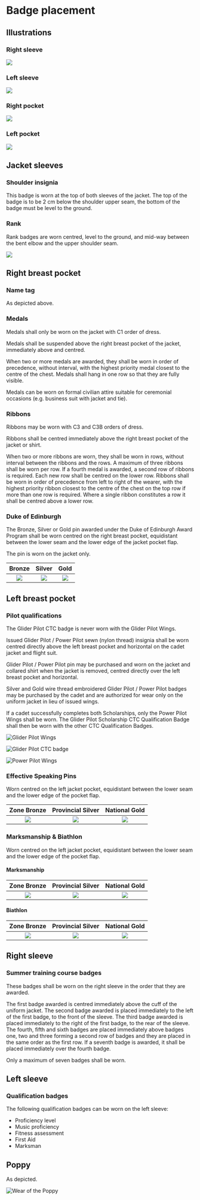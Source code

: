 # Badge placement

## **Illustrations**

### **Right sleeve**

![](https://lh3.googleusercontent.com/ca_pUajtm4hu54TlMB1nyYiBsF5DCKukMJbN13vUEP8vtNNdg9odFcxfXFVduA-HwFpI1jHV5RYZZ5AOoFol9hencGv3CGpQV7OT62QiMDrhSKSb1GGlYyjdm-8UUBKPMVgcR4hV)

### **Left sleeve**

![](https://lh4.googleusercontent.com/td8ZcT4gykqzFVZPbnGpStvaXhyLuOcN4C1nOdYZfbXX0WjK2z-_Cm6zWGOUWmfYhi-vgDdP7N-ab1woqQN8QqI5kWRVfSciWsjNwQBxsuUuMHLzqIDRfJC_KgyLhmsVYZm5eV9w)

### **Right pocket**

![](https://lh3.googleusercontent.com/tKeHWawIqj9kh1Qr2ppVtiP5oW-i64uHL6d-vjnEDBD7pLym7hdWE9TU4S-8KgzJMlG7WMaGmNu5Dj7aPQl77w-__FS89dp6CFk1HakcsTKM1uVMpJpt8BZszg8fqajYDeMOOS2v)

### **Left pocket**

![](https://lh4.googleusercontent.com/s-1Nyc2TN01XYH7O0091XAqZjm3Y5QxABc4WCBsI45muQRiDxxFKzVprGDceMfBgv_okTn9D4Mgi2O0f_AsEje5ejdkWKQdCdE0PBHwtKGBIDXJ2HIljTipYoEd_tO12Tp1yVAlB)

## Jacket sleeves

### Shoulder insignia

This badge is worn at the top of both sleeves of the jacket. The top of the badge is to be 2 cm below the shoulder upper seam, the bottom of the badge must be level to the ground.

### Rank

Rank badges are worn centred, level to the ground, and mid-way between the bent elbow and the upper shoulder seam.

![](https://lh3.googleusercontent.com/P7FXwU0-zybxPoZxgk4l4uZKK5HEzRpwdgTOTDAU-SDk1DyzzySqwF-y5BvGRwWwtHozDU16Ly2ei0mkfYMIXZ1btIR7AQ3CSNe49HzeXc6pSqyrpUy8-k_8pAwo1_GewXuMT53b)

## Right breast pocket

### Name tag

As depicted above.

### Medals

Medals shall only be worn on the jacket with C1 order of dress.

Medals shall be suspended above the right breast pocket of the jacket, immediately above and centred.

When two or more medals are awarded, they shall be worn in order of precedence, without interval, with the highest priority medal closest to the centre of the chest. Medals shall hang in one row so that they are fully visible.

Medals can be worn on formal civilian attire suitable for ceremonial occasions \(e.g. business suit with jacket and tie\).

### Ribbons

Ribbons may be worn with C3 and C3B orders of dress.

Ribbons shall be centred immediately above the right breast pocket of the jacket or shirt.

When two or more ribbons are worn, they shall be worn in rows, without interval between the ribbons and the rows. A maximum of three ribbons shall be worn per row. If a fourth medal is awarded, a second row of ribbons is required. Each new row shall be centred on the lower row. Ribbons shall be worn in order of precedence from left to right of the wearer, with the highest priority ribbon closest to the centre of the chest on the top row if more than one row is required. Where a single ribbon constitutes a row it shall be centred above a lower row.

### Duke of Edinburgh

The Bronze, Silver or Gold pin awarded under the Duke of Edinburgh Award Program shall be worn centred on the right breast pocket, equidistant between the lower seam and the lower edge of the jacket pocket flap.

The pin is worn on the jacket only.

| Bronze | Silver | Gold |
| :---: | :---: | :---: |
| ![](https://lh4.googleusercontent.com/xjfDlykUFWWzIjWFjR0MWcmc2RPPNki1UGCkAKHYQA7Z-J43asn882Ovdz-QL8AyqMYbwiRjMEG8wSIZwtlU_j0h8EnZ1kkhIHOQEaRhgoT11m_sZ2WxWptvJ0dX7hUSts1BqVV9) | ![](https://lh4.googleusercontent.com/AxVzoODZNpHsz8Ii6YrIrlRhVdyESAcf6-tDgYR4avCyYFmObmjvkEfyA8J6IHKlBtlxw0gfrKEp4mS-puBlg81mMLXlX0G_Zpvh_JL_MJj4vlQJpJuIaZWlgXN7QNZexKP8yQRr) | ![](https://lh5.googleusercontent.com/KM3ehBiG0QKnGCp1B7M3-zqfIGE3vuzz5bLZr33d374JgrFOREDZQA1AibyaPISA7DU2E0nyki1S36QDWiSw_QLhJwDimHvf5WFlADUZ-pZk9tg2Htzn-agN-GUMb22Yv4NCHI6u) |

## Left breast pocket

### Pilot qualifications

The Glider Pilot CTC badge is never worn with the Glider Pilot Wings.

Issued Glider Pilot / Power Pilot sewn \(nylon thread\) insignia shall be worn centred directly above the left breast pocket and horizontal on the cadet jacket and flight suit.

Glider Pilot / Power Pilot pin may be purchased and worn on the jacket and collared shirt when the jacket is removed, centred directly over the left breast pocket and horizontal.

Silver and Gold wire thread embroidered Glider Pilot / Power Pilot badges may be purchased by the cadet and are authorized for wear only on the uniform jacket in lieu of issued wings.

If a cadet successfully completes both Scholarships, only the Power Pilot Wings shall be worn. The Glider Pilot Scholarship CTC Qualification Badge shall then be worn with the other CTC Qualification Badges.

![Glider Pilot Wings](https://lh5.googleusercontent.com/Z_LsaGWPl44anZk0dHeIpb5OQysEO_BdZnl-iKh3AXwZ14shPYFtU8dbGmFbzCcd80Ua5ta_biSwMLRGU9kpbJmNkTil2tu0YorbdN8bJVZUwNJnnIC4U7Go4fqshfkq6xp07V5u)

![Glider Pilot CTC badge](https://lh3.googleusercontent.com/tScyQNgWA3llnoNHSATAyZQUjUbhhXtzPQOC7IHoasCbmzeKeswSSlZDUE0pPliZ1cEAe4UwliRJtY9Ogcb7Zvzm6lnAXRilCWishYc2zGGD3cbjYkJ7ntCGQ1uxmvxnTWUN9qN9)

![Power Pilot Wings](https://lh6.googleusercontent.com/x1_tZ4URRgyBOrf1be7gWziGtclcB2lP8JBf7lZ2HA5VZtBHGRGVicoZa78LrmHs3TmELj1KKaDLUEDxZcz7OSi2YlkbBS_i_3OsxpoIVEnrcxlkxwgiclx6ussjAr-5xFG0_Jvx)

### Effective Speaking Pins

Worn centred on the left jacket pocket, equidistant between the lower seam and the lower edge of the pocket flap.

| Zone Bronze | Provincial Silver | National Gold |
| :---: | :---: | :---: |
| ![](https://lh4.googleusercontent.com/_AoFcza_zmaAOCUqv12skh01Ul0Q5qWqk7i2tfRSeLqUzxx58tqWJ3uUBflUkSSIDjFOSK5dGeY46CDb42wCIWwc89YCAVxvVXNLbNglhFFx9Ahorq_omPYxecZiyUKeAIEk2LOi) | ![](https://lh3.googleusercontent.com/7Pq30yYw5wikfwniNJK_clL1VBk_5DfzGxCCu-W5P1ympP-H152UheVWEI6u2Bg8l5l3x3V52yadbLxzeizN_rxqPLRQc1j6_ua0y8JyvmgnqjjsMXkm6u14LHMW2fNpTFoiVVOp) | ![](https://lh4.googleusercontent.com/H5CdRRZsee-rBuCniu-QdCKU6nugSemZ13zEJZxnrHNfvSESQE3bZRm-GRKotNzd5BvB6A3Y5qnXep7YYIT65sBj8vUCtu9ImZvmjmRIlh4JezZWAMT281gUHJTExBgIzNRCXnwH) |

### Marksmanship & Biathlon

Worn centred on the left jacket pocket, equidistant between the lower seam and the lower edge of the pocket flap.

#### Marksmanship

| Zone Bronze | Provincial Silver | National Gold |
| :---: | :---: | :---: |
| ![](https://lh4.googleusercontent.com/w0ADMEYpbheU6Sd9MH2mAljOSCa-yUisQy9qhfvuKgv02wPsl4T53bTY8gSHwO1PoKTA_XW9_jG3Zhkrx_-ctyR2AHfzX-aIStdBAlexy5eMa9sZ3bIHhL2z3hiEtcCoUgecXw4C) | ![](https://lh4.googleusercontent.com/MrlinwaPSRF9_7HphQ3p24G4YyzM6FolCLPbNYvz1gg3vbCY4-ZY72kr8T9MDyDYQgB3wc_Voig89_5rpPWvmP4EYwtDLHRRU92tdmDA8U1DSD3kCvDmZb_aUEjsgV_Lhc5fp_Jq) | ![](https://lh6.googleusercontent.com/CKDyTVoWW2Pcnu5xgpdeEPr_ODpfS4xHgTuUgqzs5kq4yUXXPEfKGX6G8rC1Dw3LhOVMXmE7dnZmDoE6VsTQp7yQPlYDxc9h02vER8sDP-OPGuimHBJhPJlo6uZTo6Z4d764X7gk) |

#### **Biathlon**

| **Zone Bronze** | **Provincial Silver** | **National Gold** |
| :---: | :---: | :---: |
| ![](https://lh3.googleusercontent.com/yJV3n0jWLf-4du_pBxoQDOi3snLWbn3Yzd2uVtTppIIYNQMYJQSj9i-KcbgqOcdljAOzKF7Ktm_Aulm3TUiHtnPE0pQ6I2BZXWpasg5gz4FB874_PbHZAzd1BTC42Mmpq4yCfiIB) | ![](https://lh5.googleusercontent.com/RFTwMbCoNCGSETbsotS3lZFUagI105CdIDES5Vl17yNCnlsyrIEStMw11tsIcgijOKFTsghWlMl3qlOrSRJlqisxtOn5PMq3LCVAO7auyc_X9pdq0_psR_Hdp36a-XmkmH6IVBHh) | ![](https://lh6.googleusercontent.com/pDMwX5PwO1-Q32ntIqSuRQ3wwm_J7ThVbYwEMWI-2qC1_pIV76-ppEIAuJKw6hpseQKzDvi0Fwf0TQpdTQe_KTGeBs1DatRAM-W_ERKMOSFBjMzU_hFgCIbFgaFLwbgAmBC-eIdn) |

## Right sleeve

### Summer training course badges

These badges shall be worn on the right sleeve in the order that they are awarded.

The first badge awarded is centred immediately above the cuff of the uniform jacket. The second badge awarded is placed immediately to the left of the first badge, to the front of the sleeve. The third badge awarded is placed immediately to the right of the first badge, to the rear of the sleeve. The fourth, fifth and sixth badges are placed immediately above badges one, two and three forming a second row of badges and they are placed in the same order as the first row. If a seventh badge is awarded, it shall be placed immediately over the fourth badge.

Only a maximum of seven badges shall be worn.

## Left sleeve

### Qualification badges

The following qualification badges can be worn on the left sleeve:

* Proficiency level
* Music proficiency
* Fitness assessment
* First Aid
* Marksman

## Poppy

As depicted.

![Wear of the Poppy](https://lh3.googleusercontent.com/G8k6fSP28nfUpuhV7O3OFXZ7MirvXnwzh5WYMT81p_EYakuqC7nTDlNtMdjtzGqA1--pC71RVDJrDYUsfDdS3qBk_vw8KbbAu1_c6Vy-jZwdzl3bG5pDFUPNKR2JjpcPIwtZQL-4)

